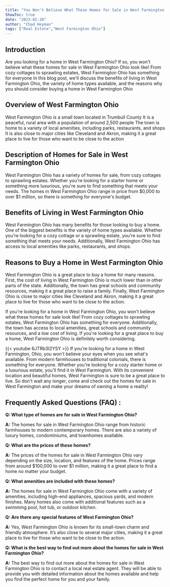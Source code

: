 ```yaml
---
title: "You Won't Believe What These Homes for Sale in West Farmington Ohio Look Like!"
ShowToc: true 
date: "2023-02-20"
author: "Chad Heyman" 
tags: ["Real Estate","West Farmington Ohio"]
---
```

## Introduction
Are you looking for a home in West Farmington Ohio? If so, you won't believe what these homes for sale in West Farmington Ohio look like! From cozy cottages to sprawling estates, West Farmington Ohio has something for everyone In this blog post, we'll discuss the benefits of living in West Farmington Ohio, the variety of home types available, and the reasons why you should consider buying a home in West Farmington Ohio 

## Overview of West Farmington Ohio
West Farmington Ohio is a small town located in Trumbull County It is a peaceful, rural area with a population of around 2,500 people The town is home to a variety of local amenities, including parks, restaurants, and shops It is also close to major cities like Cleveland and Akron, making it a great place to live for those who want to be close to the action

## Description of Homes for Sale in West Farmington Ohio
West Farmington Ohio has a variety of homes for sale, from cozy cottages to sprawling estates. Whether you're looking for a starter home or something more luxurious, you're sure to find something that meets your needs. The homes in West Farmington Ohio range in price from $0,000 to over $1 million, so there is something for everyone's budget. 

## Benefits of Living in West Farmington Ohio
West Farmington Ohio has many benefits for those looking to buy a home. One of the biggest benefits is the variety of home types available. Whether you're looking for a cozy cottage or a sprawling estate, you're sure to find something that meets your needs. Additionally, West Farmington Ohio has access to local amenities like parks, restaurants, and shops. 

## Reasons to Buy a Home in West Farmington Ohio
West Farmington Ohio is a great place to buy a home for many reasons. First, the cost of living in West Farmington Ohio is much lower than in other parts of the state. Additionally, the town has great schools and community resources, making it a great place to raise a family. Finally, West Farmington Ohio is close to major cities like Cleveland and Akron, making it a great place to live for those who want to be close to the action. 

If you're looking for a home in West Farmington Ohio, you won't believe what these homes for sale look like! From cozy cottages to sprawling estates, West Farmington Ohio has something for everyone. Additionally, the town has access to local amenities, great schools and community resources, and a low cost of living. If you're looking for a great place to buy a home, West Farmington Ohio is definitely worth considering.

{{< youtube 6JTRb3I2YSY >}} 
If you're looking for a home in West Farmington, Ohio, you won't believe your eyes when you see what's available. From modern farmhouses to traditional colonials, there is something for everyone. Whether you're looking for a cozy starter home or a luxurious estate, you'll find it in West Farmington. With its convenient location and beautiful homes, West Farmington is sure to be a great place to live. So don't wait any longer, come and check out the homes for sale in West Farmington and make your dreams of owning a home a reality!

## Frequently Asked Questions (FAQ) :
**Q: What type of homes are for sale in West Farmington Ohio?**

**A:** The homes for sale in West Farmington Ohio range from historic farmhouses to modern contemporary homes. There are also a variety of luxury homes, condominiums, and townhomes available. 

**Q: What are the prices of these homes?**

**A:** The prices of the homes for sale in West Farmington Ohio vary depending on the size, location, and features of the home. Prices range from around $100,000 to over $1 million, making it a great place to find a home no matter your budget. 

**Q: What amenities are included with these homes?**

**A:** The homes for sale in West Farmington Ohio come with a variety of amenities, including high-end appliances, spacious yards, and modern finishes. Many homes also come with additional features such as a swimming pool, hot tub, or outdoor kitchen. 

**Q: Are there any special features of West Farmington Ohio?**

**A:** Yes, West Farmington Ohio is known for its small-town charm and friendly atmosphere. It’s also close to several major cities, making it a great place to live for those who want to be close to the action. 

**Q: What is the best way to find out more about the homes for sale in West Farmington Ohio?**

**A:** The best way to find out more about the homes for sale in West Farmington Ohio is to contact a local real estate agent. They will be able to provide you with detailed information about the homes available and help you find the perfect home for you and your family.



